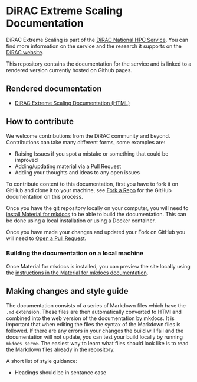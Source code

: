 # DiRAC Extreme Scaling Documentation

DiRAC Extreme Scaling is part of the [DiRAC National HPC Service](https://www.dirac.ac.uk). You
can find more information on the service and the research it supports on
the [DiRAC website](https://www.dirac.ac.uk).

This repository contains the documentation for the service and is linked
to a rendered version currently hosted on Github pages.

## Rendered documentation

  - [DiRAC Extreme Scaling Documentation (HTML)](https://epcced.github.io/dirac-docs/)

## How to contribute

We welcome contributions from the DiRAC community and beyond. Contributions can take many different
forms, some examples are:

- Raising Issues if you spot a mistake or something that could be improved
- Adding/updating material via a Pull Request
- Adding your thoughts and ideas to any open issues

To contribute content to this documentation, first you have to fork it
on GitHub and clone it to your machine, see [Fork a
Repo](https://help.github.com/articles/fork-a-repo/) for the GitHub
documentation on this process.

Once you have the git repository locally on your computer, you will need
to [install Material for mkdocs](https://squidfunk.github.io/mkdocs-material/getting-started/)
to be able to build the documentation. This can be done using a local installation
or using a Docker container.

Once you have made your changes and updated your Fork on GitHub you will
need to [Open a Pull
Request](https://help.github.com/articles/using-pull-requests/).

### Building the documentation on a local machine

Once Material for mkdocs is installed, you can preview the site locally using the
[instructions in the Material for mkdocs documentation](https://squidfunk.github.io/mkdocs-material/creating-your-site/#previewing-as-you-write).


## Making changes and style guide

The documentation consists of a series of Markdown files which have the `.md`
extension. These files are then automatically converted to HTMl and
combined into the web version of the documentation by mkdocs. It is
important that when editing the files the syntax of the Markdown files is
followed. If there are any errors in your changes the build will fail
and the documentation will not update, you can test your build locally
by running `mkdocs serve`. The easiest way to learn what files should look
like is to read the Markdown files already in the repository.

A short list of style guidance:

  - Headings should be in sentance case
